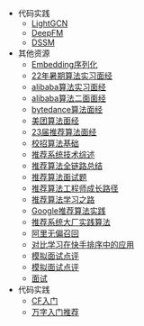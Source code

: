 - 代码实践
  - [LightGCN](https://mp.weixin.qq.com/s/G2SEydgOI09FqtpMvWZKvw)
  - [DeepFM](https://mp.weixin.qq.com/s/_P9jblhde2OyNUaqcYgLuA)
  - [DSSM](https://mp.weixin.qq.com/s/wYlduk3lVKq_bSr1ujDZ_w)
- 其他资源
    - [Embedding序列化](https://mp.weixin.qq.com/s/LgW75OmB-jNysuttyOVr6w)
    - [22年暑期算法实习面经](https://mp.weixin.qq.com/s/KiOyLMzcJyeuD60UhNFAWw)
    - [alibaba算法实习面经](https://mp.weixin.qq.com/s/3BdeZCrgaEbN3rot_hvUXw)
    - [alibaba算法二面面经](https://mp.weixin.qq.com/s/6Bqh_WtFEyGuX66Lh-hPlg)  
    - [bytedance算法面经](https://mp.weixin.qq.com/s/exIwAUG45qd7KcERiHkrnQ)
    - [美团算法面经](https://mp.weixin.qq.com/s/3i2SsxdeJRL0NLAk1ljr_w)
    - [23届推荐算法面经](https://mp.weixin.qq.com/s/1waPEskK6ngh-14ffizKbA)
    - [校招算法基础](https://mp.weixin.qq.com/s/lNvu_0PIKyXhKTN_R1lh3g)
    - [推荐系统技术综述](https://mp.weixin.qq.com/s/DugJBzc1tmvs8ujvA3WWjw)
    - [推荐算法全链路总结](https://mp.weixin.qq.com/s/I0ZG6l9kpGceYHrxBm2iGQ)
    - [推荐算法面试题](https://mp.weixin.qq.com/s/mBg3SbyIY9_dS9sLls0EAw)
    - [推荐算法工程师成长路径](https://mp.weixin.qq.com/s/fvqJ-8wZeg2ORjLGlcq6xQ)
    - [推荐算法学习之路](https://mp.weixin.qq.com/s/hYr4PDh9rgsBx18YcKX8eg)
    - [Google推荐算法实践](https://mp.weixin.qq.com/s/8AjXF2jWHZgpNJA3yCEopg)
    - [推荐系统大厂实践算法](https://mp.weixin.qq.com/s/LUozueTatcK_zPlTSghlxA)
    - [阿里无偏召回](https://mp.weixin.qq.com/s/0Cbc3aAYTeFqLDutLBXJmA)
    - [对比学习在快手排序中的应用](https://mp.weixin.qq.com/s/2GgIt38uO_qmLGskfB_lfQ)
    - [模拟面试点评](https://mp.weixin.qq.com/s/uu-A9tbhn3EfWSMLu705WQ)
    - [模拟面试点评](https://mp.weixin.qq.com/s/q6Ip5q9j5e35tlF41plcYQ)
    - [面试](https://mp.weixin.qq.com/mp/appmsgalbum?__biz=MzI5NTU2ODQzMg==&action=getalbum&album_id=2329316271076638720&scene=173&from_msgid=2247484769&from_itemidx=1&count=3&nolastread=1#wechat_redirect)
- 代码实践
    - [CF入门](https://mp.weixin.qq.com/s/t5kMA30QJh1TPx7w4gJ2lg)
    - [万字入门推荐](https://mp.weixin.qq.com/s/rbxtM4zBVpH6Bl1ITrW-AQ)
